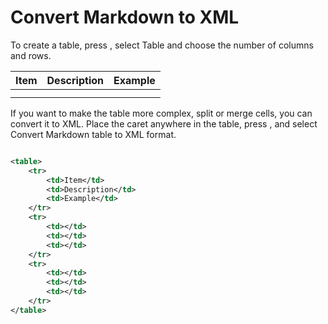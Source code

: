 # Convert Markdown to XML

To create a table, press <shortcut key="Generate"/>, select
<control>Table</control> and choose the number of columns and rows. 

| Item | Description | Example |
|------|-------------|---------|
|      |             |         |
|      |             |         |

If you want to make the table more complex, split or merge cells, you can convert it to XML.
Place the caret anywhere in the table, press <shortcut key="ShowIntentionActions"/>,
and select <control>Convert Markdown table to XML format</ui-path>.

```xml

<table>
    <tr>
        <td>Item</td>
        <td>Description</td>
        <td>Example</td>
    </tr>
    <tr>
        <td></td>
        <td></td>
        <td></td>
    </tr>
    <tr>
        <td></td>
        <td></td>
        <td></td>
    </tr>
</table>
```